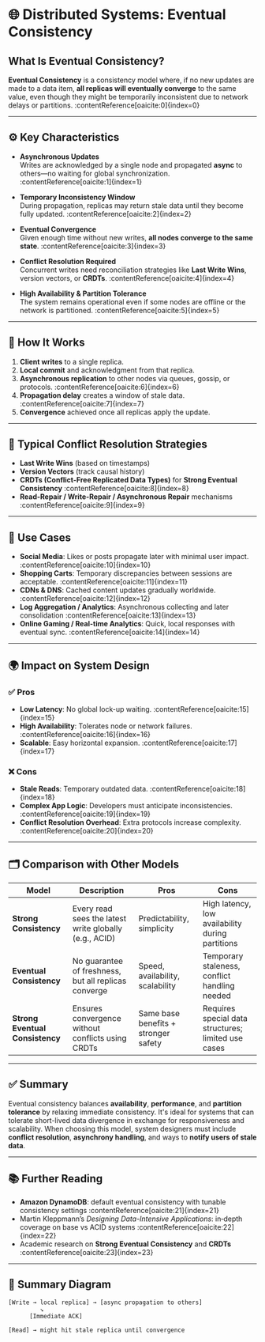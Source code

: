 # 🌐 Distributed Systems: Eventual Consistency

## What Is Eventual Consistency?
**Eventual Consistency** is a consistency model where, if no new updates are made to a data item, **all replicas will eventually converge** to the same value, even though they might be temporarily inconsistent due to network delays or partitions. :contentReference[oaicite:0]{index=0}

---

## ⚙️ Key Characteristics

- **Asynchronous Updates**  
  Writes are acknowledged by a single node and propagated **async** to others—no waiting for global synchronization. :contentReference[oaicite:1]{index=1}

- **Temporary Inconsistency Window**  
  During propagation, replicas may return stale data until they become fully updated. :contentReference[oaicite:2]{index=2}

- **Eventual Convergence**  
  Given enough time without new writes, **all nodes converge to the same state**. :contentReference[oaicite:3]{index=3}

- **Conflict Resolution Required**  
  Concurrent writes need reconciliation strategies like **Last Write Wins**, version vectors, or **CRDTs**. :contentReference[oaicite:4]{index=4}

- **High Availability & Partition Tolerance**  
  The system remains operational even if some nodes are offline or the network is partitioned. :contentReference[oaicite:5]{index=5}

---

## 🔄 How It Works

1. **Client writes** to a single replica.
2. **Local commit** and acknowledgment from that replica.
3. **Asynchronous replication** to other nodes via queues, gossip, or protocols. :contentReference[oaicite:6]{index=6}
4. **Propagation delay** creates a window of stale data. :contentReference[oaicite:7]{index=7}
5. **Convergence** achieved once all replicas apply the update.

---

## 🧰 Typical Conflict Resolution Strategies

- **Last Write Wins** (based on timestamps)
- **Version Vectors** (track causal history)
- **CRDTs (Conflict-Free Replicated Data Types)** for **Strong Eventual Consistency** :contentReference[oaicite:8]{index=8}
- **Read-Repair / Write-Repair / Asynchronous Repair** mechanisms :contentReference[oaicite:9]{index=9}

---

## 🧭 Use Cases

- **Social Media**: Likes or posts propagate later with minimal user impact. :contentReference[oaicite:10]{index=10}
- **Shopping Carts**: Temporary discrepancies between sessions are acceptable. :contentReference[oaicite:11]{index=11}
- **CDNs & DNS**: Cached content updates gradually worldwide. :contentReference[oaicite:12]{index=12}
- **Log Aggregation / Analytics**: Asynchronous collecting and later consolidation :contentReference[oaicite:13]{index=13}
- **Online Gaming / Real-time Analytics**: Quick, local responses with eventual sync. :contentReference[oaicite:14]{index=14}

---

## 🌍 Impact on System Design

### ✅ Pros
- **Low Latency**: No global lock-up waiting. :contentReference[oaicite:15]{index=15}
- **High Availability**: Tolerates node or network failures. :contentReference[oaicite:16]{index=16}
- **Scalable**: Easy horizontal expansion. :contentReference[oaicite:17]{index=17}

### ❌ Cons
- **Stale Reads**: Temporary outdated data. :contentReference[oaicite:18]{index=18}
- **Complex App Logic**: Developers must anticipate inconsistencies. :contentReference[oaicite:19]{index=19}
- **Conflict Resolution Overhead**: Extra protocols increase complexity. :contentReference[oaicite:20]{index=20}

---

## 🗂️ Comparison with Other Models

| Model                          | Description                                                | Pros                                        | Cons                                                 |
|-------------------------------|------------------------------------------------------------|---------------------------------------------|------------------------------------------------------|
| **Strong Consistency**        | Every read sees the latest write globally (e.g., ACID)    | Predictability, simplicity                   | High latency, low availability during partitions     |
| **Eventual Consistency**      | No guarantee of freshness, but all replicas converge       | Speed, availability, scalability             | Temporary staleness, conflict handling needed        |
| **Strong Eventual Consistency** | Ensures convergence without conflicts using CRDTs        | Same base benefits + stronger safety       | Requires special data structures; limited use cases  |

---

## ✅ Summary

Eventual consistency balances **availability**, **performance**, and **partition tolerance** by relaxing immediate consistency. It's ideal for systems that can tolerate short-lived data divergence in exchange for responsiveness and scalability. When choosing this model, system designers must include **conflict resolution**, **asynchrony handling**, and ways to **notify users of stale data**.

---

## 📚 Further Reading

- **Amazon DynamoDB**: default eventual consistency with tunable consistency settings :contentReference[oaicite:21]{index=21}
- Martin Kleppmann’s *Designing Data-Intensive Applications*: in‑depth coverage on base vs ACID systems :contentReference[oaicite:22]{index=22}
- Academic research on **Strong Eventual Consistency** and **CRDTs** :contentReference[oaicite:23]{index=23}

---

## 🧩 Summary Diagram

```text
[Write → local replica] → [async propagation to others]
         ↘
      [Immediate ACK]

[Read] → might hit stale replica until convergence
